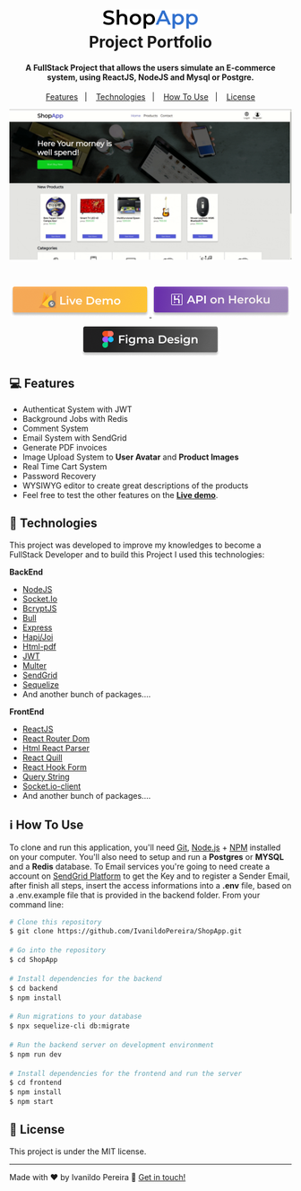<h1 align="center">
    <img alt="ShopApp" src="./github/ShopApp.png" />
    <br>
    Project Portfolio 
</h1>
<h4 align="center">
  A FullStack Project that allows the users simulate an E-commerce system, using ReactJS, NodeJS and Mysql or Postgre.
</h4>


<p align="center">
  <a href="#computer-features">Features</a>&nbsp;&nbsp;&nbsp;|&nbsp;&nbsp;&nbsp;
  <a href="#rocket-technologies">Technologies</a>&nbsp;&nbsp;&nbsp;|&nbsp;&nbsp;&nbsp;
  <a href="#information_source-how-to-use">How To Use</a>&nbsp;&nbsp;&nbsp;|&nbsp;&nbsp;&nbsp;
  <a href="#memo-license">License</a>
</p>

<p align="center">
  <img alt="Demo gif" src="./github/demo_video.gif" style="max-width:100%;">  
</p>

<br>
<p align="center">
  <a href="https://shopapp2020-75c0b.web.app/" target = "_blank" rel="nofollow">
    <img alt="Live Demo on Firebase Hosting" src="./github/livedemo_button.png" style="max-width:100%;">
  </a>
    <a href="https://shopapp2020.herokuapp.com/"  target = "_blank" rel="nofollow">
    <img alt="Demo on Heroku" src="./github/demo_button.png" style="max-width:100%;">
  </a>
</p>

<p align="center">
  <a href="https://www.figma.com/file/BJDo8X1kqJZTwTQ1ct5wQB/Mini-E-Commerce?node-id=40%3A2" target = "_blank" rel="nofollow">
    <img alt="Design of the project on figma" src="./github/figma_button.png" style="max-width:100%;">
  </a>
</p>

## :computer: Features

- Authenticat System with JWT
- Background Jobs with Redis
- Comment System
- Email System with SendGrid
- Generate PDF invoices
- Image Upload System to **User Avatar** and **Product Images**
- Real Time Cart System
- Password Recovery
- WYSIWYG editor to create great descriptions of the products
- Feel free to test the other features on the [**Live demo**](https://shopapp2020-75c0b.web.app/).

## :rocket: Technologies

This project was developed to improve my knowledges to become a FullStack Developer and to build this Project I used this technologies:

**BackEnd**
- [NodeJS](https://nodejs.org)
- [Socket.Io](https://socket.io/)
- [BcryptJS](https://www.npmjs.com/package/bcrypt)
- [Bull](https://github.com/OptimalBits/bull)
- [Express](https://expressjs.com/)
- [Hapi/Joi](https://hapi.dev/tutorials/validation/?lang=en_US)
- [Html-pdf](https://www.npmjs.com/package/html-pdf)
- [JWT](https://jwt.io/)
- [Multer](https://www.npmjs.com/package/multer)
- [SendGrid](https://sendgrid.com/)
- [Sequelize](https://sequelize.org/)
- And another bunch of packages....


**FrontEnd**
- [ReactJS](https://reactjs.org/)
- [React Router Dom](https://reactrouter.com/)
- [Html React Parser](https://www.npmjs.com/package/html-react-parser)
- [React Quill](https://www.npmjs.com/package/react-quill)
- [React Hook Form](https://react-hook-form.com/)
- [Query String](https://www.npmjs.com/package/query-string)
- [Socket.io-client](https://socket.io/docs/client-api/)
- And another bunch of packages....

## :information_source: How To Use

To clone and run this application, you'll need [Git](https://git-scm.com), [Node.js][nodejs] + [NPM][npm] installed on your computer.
You'll also need to setup and run a **Postgres** or **MYSQL** and a **Redis** database. To Email services you're going to need create a account on [SendGrid Platform](https://sendgrid.com/) to get the Key and to register a Sender Email, after finish all steps, insert the access informations into a **.env** file, based on a .env.example file that is provided in the backend folder.
From your command line:

```bash
# Clone this repository
$ git clone https://github.com/IvanildoPereira/ShopApp.git

# Go into the repository
$ cd ShopApp

# Install dependencies for the backend
$ cd backend
$ npm install

# Run migrations to your database
$ npx sequelize-cli db:migrate

# Run the backend server on development environment
$ npm run dev

# Install dependencies for the frontend and run the server
$ cd frontend
$ npm install
$ npm start
```

## :memo: License

This project is under the MIT license.

---

Made with ♥ by Ivanildo Pereira :wave: [Get in touch!](https://www.linkedin.com/in/ivanildopconceicao/)

[nodejs]: https://nodejs.org/
[npm]: https://www.npmjs.com/
